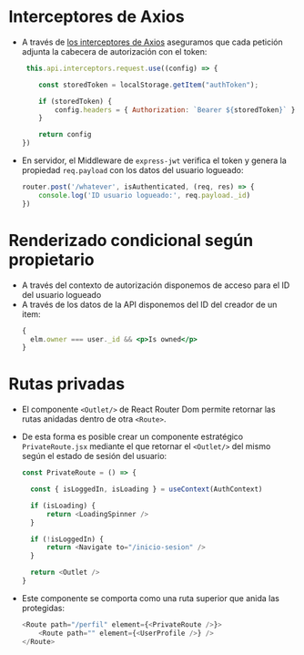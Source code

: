 
# Interceptores de Axios 

- A través de [los interceptores de Axios](https://axios-http.com/docs/interceptors) aseguramos que cada petición adjunta la cabecera de autorización con el token:
  ````javascript
   this.api.interceptors.request.use((config) => {

      const storedToken = localStorage.getItem("authToken");

      if (storedToken) {
          config.headers = { Authorization: `Bearer ${storedToken}` }
      }

      return config
  })
  ````
- En servidor, el Middleware de `express-jwt` verifica el token y genera la propiedad `req.payload` con los datos del usuario logueado:
  ````javascript
  router.post('/whatever', isAuthenticated, (req, res) => {
      console.log('ID usuario logueado:', req.payload._id)
  })
  ````

# Renderizado condicional según propietario

- A través del contexto de autorización disponemos de acceso para el ID del usuario logueado
- A través de los datos de la API disponemos del ID del creador de un item:
  ````jsx
  {
    elm.owner === user._id && <p>Is owned</p>
  }
  ````


# Rutas privadas
- El componente `<Outlet/>` de React Router Dom permite retornar las rutas anidadas dentro de otra `<Route>`. 
- De esta forma es posible crear un componente estratégico `PrivateRoute.jsx` mediante el que retornar el `<Outlet/>` del mismo según el estado de sesión del usuario:

  ````javascript
  const PrivateRoute = () => {

    const { isLoggedIn, isLoading } = useContext(AuthContext)

    if (isLoading) {
        return <LoadingSpinner />
    }

    if (!isLoggedIn) {
        return <Navigate to="/inicio-sesion" />
    }

    return <Outlet />
  }
  ````
- Este componente se comporta como una ruta superior que anida las protegidas:
  ````javascript
  <Route path="/perfil" element={<PrivateRoute />}>
      <Route path="" element={<UserProfile />} />
  </Route>
  ````

